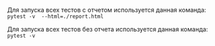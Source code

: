 Для запуска всех тестов с отчетом используется данная команда:
`pytest -v  --html=./report.html`

Для запуска всех тестов без отчета используется данная команда:
`pytest -v`